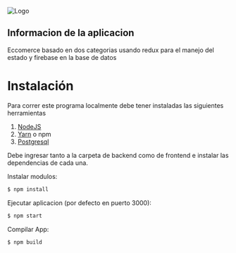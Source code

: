 ![Logo](https://res.cloudinary.com/kentruri/image/upload/v1626841491/Logo_tukevm.png)


## Informacion de la aplicacion

Eccomerce basado en dos categorias usando redux para el manejo del estado y firebase en la base de datos

# Instalación

Para correr este programa localmente debe tener instaladas las siguientes herramientas

1. [NodeJS](https://nodejs.org/)
2. [Yarn](https://yarnpkg.com/) o npm
3. [Postgresql](http://postgresql.org/)

Debe ingresar tanto a la carpeta de backend como de frontend e instalar las dependencias de cada una.

Instalar modulos:

```bash
$ npm install
```

Ejecutar aplicacion (por defecto en puerto 3000):

```bash
$ npm start
```

Compilar App:

```bash
$ npm build
```